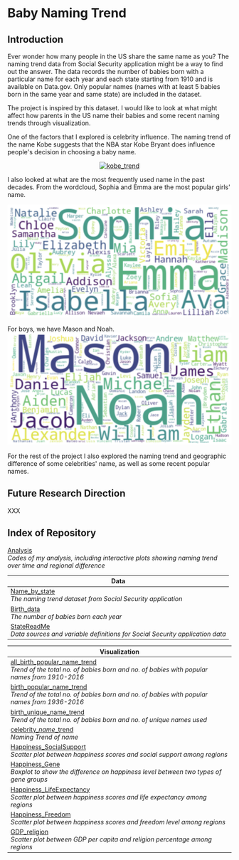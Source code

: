 # Baby Naming Trend

## Introduction
Ever wonder how many people in the US share the same name as you? The naming trend data from Social Security application might be a way to find out the answer. The data records the number of babies born with a particular name for each year and each state starting from 1910 and is available on Data.gov. Only popular names (names with at least 5 babies born in the same year and same state) are included in the dataset.

The project is inspired by this dataset. I would like to look at what might affect how parents in the US name their babies and some recent naming trends through visualization.


One of the factors that I explored is celebrity influence. The naming trend of the name Kobe suggests that the NBA star Kobe Bryant does influence people's decision in choosing a baby name. 

<div>
    <a href="https://plot.ly/~arielyeung/237/?share_key=1Lp9PMtcdaR8ALtkX4n6LV" target="_blank" title="kobe_trend" style="display: block; text-align: center;"><img src="https://plot.ly/~arielyeung/237.png?share_key=1Lp9PMtcdaR8ALtkX4n6LV" alt="kobe_trend" style="max-width: 100%;width: 600px;"  width="1000" onerror="this.onerror=null;this.src='https://plot.ly/404.png';" /></a>
</div>


I also looked at what are the most frequently used name in the past decades. From the wordcloud, Sophia and Emma are the most popular girls' name.

![](https://github.com/arielyeung/Baby_Naming_Trend/blob/master/Visualization/female_recent_wordcloud.png)

For boys, we have Mason and Noah.
![](https://github.com/arielyeung/Baby_Naming_Trend/blob/master/Visualization/male_recent_wordcloud.png)


For the rest of the project I also explored the naming trend and geographic difference of some celebrities' name, as well as some recent popular names.


## Future Research Direction
XXX


## Index of Repository
[Analysis](XXX)<br> *Codes of my analysis, including interactive plots showing naming trend over time and regional difference*


|Data|
|---|
|[Name_by_state](https://github.com/arielyeung/Baby_Naming_Trend/tree/master/Data/Name_by_state)<br>*The naming trend dataset from Social Security application*|
|[Birth_data](https://github.com/arielyeung/Baby_Naming_Trend/blob/master/Data/Birth_data.csv)<br>*The number of babies born each year*|
|[StateReadMe](https://github.com/arielyeung/Baby_Naming_Trend/blob/master/Data/StateReadMe.pdf)<br>*Data sources and variable definitions for Social Security application data*|

|Visualization|
|---|
|[all_birth_popular_name_trend](https://github.com/arielyeung/Baby_Naming_Trend/blob/master/Visualization/all_birth_popular_name_trend.png)<br>*Trend of the total no. of babies born and no. of babies with popular names from 1910-2016*|
|[birth_popular_name_trend](https://github.com/arielyeung/Baby_Naming_Trend/blob/master/Visualization/birth_popular_name_trend.png)<br>*Trend of the total no. of babies born and no. of babies with popular names from 1936-2016*|
|[birth_unique_name_trend](https://github.com/arielyeung/Baby_Naming_Trend/blob/master/Visualization/birth_unique_name_trend.png)<br>*Trend of the total no. of babies born and no. of unique names used*|
|[celebrity_*name*_trend](https://github.com/arielyeung/Baby_Naming_Trend/tree/master/Visualization)<br>*Naming Trend of *name**|
|[Happiness_SocialSupport](https://github.com/arielyeung/Happiness_Analysis/blob/master/Visualization/Happiness_SocialSupport_ScatterPlot.png)<br>*Scatter plot between happiness scores and social support among regions*|
|[Happiness_Gene](https://github.com/arielyeung/Happiness_Analysis/blob/master/Visualization/Happiness_Gene_BoxPlot.png)<br>*Boxplot to show the difference on happiness level between two types of gene groups*|
|[Happiness_LifeExpectancy](https://github.com/arielyeung/Happiness_Analysis/blob/master/Visualization/Happiness_LifeExpectancy_ScatterPlot.png)<br>*Scatter plot between happiness scores and life expectancy among regions*|
|[Happiness_Freedom](https://github.com/arielyeung/Happiness_Analysis/blob/master/Visualization/Happiness_Freedom_ScatterPlot.png)<br>*Scatter plot between happiness scores and freedom level among regions*|
|[GDP_religion](https://github.com/arielyeung/Happiness_Analysis/blob/master/Visualization/GDP_Religion_ScatterPlot.png)<br>*Scatter plot between GDP per capita and religion percentage among regions*|
